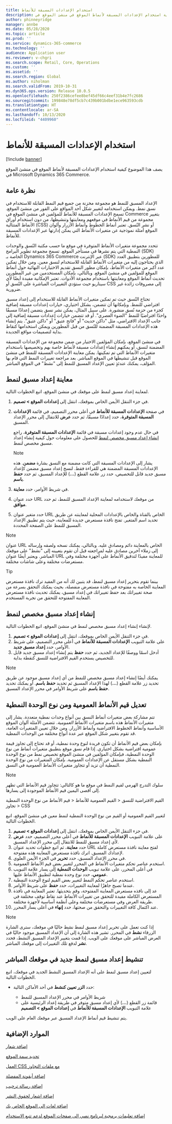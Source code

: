 ```yaml
---
title: استخدام الإعدادات المسبقة للأنماط
description: يصف هذا الموضوع كيفية استخدام الإعدادات المسبقة لأنماط الموقع في منشئ الموقع في Microsoft Dynamics 365 Commerce.
author: phinneyridge
manager: annbe
ms.date: 05/28/2020
ms.topic: article
ms.prod: ''
ms.service: dynamics-365-commerce
ms.technology: ''
audience: Application user
ms.reviewer: v-chgri
ms.search.scope: Retail, Core, Operations
ms.custom: ''
ms.assetid: ''
ms.search.region: Global
ms.author: niholman
ms.search.validFrom: 2019-10-31
ms.dyn365.ops.version: Release 10.0.5
ms.openlocfilehash: 250f2386cefee8bef45df66c4eef31b4e7fc2686
ms.sourcegitcommit: 199848e78df5cb7c439b001bdbe1ece963593cdb
ms.translationtype: HT
ms.contentlocale: ar-SA
ms.lasthandoff: 10/13/2020
ms.locfileid: "4409960"
---
```

# <a name="work-with-style-presets"></a>استخدام الإعدادات المسبقة للأنماط

[!include [banner](includes/banner.md)]

يصف هذا الموضوع كيفية استخدام الإعدادات المسبقة لأنماط الموقع في منشئ الموقع في Microsoft Dynamics 365 Commerce.

## <a name="overview"></a>نظرة عامة

الإعداد المسبق للنمط هو مجموعة مخزنة من جميع قيم النمط القابلة للاستخدام في نسق نمط. ويمكن استخدامه لتغيير شكل أحد المواقع على الفور من منشئ الموقع. تسمح الإعدادات المسبقة للأنماط للمؤلفين في منشئ الموقع في Commerce بتغيير مجموعة من قيم الأنماط في موقعهم ومعاينتها وتنشيطها، من دون استخدام أوراق الأنماط المتتالية (CSS) أو نشر النُسق. تعتبر أنماط الخطوط وأنماط الأزرار وألوان الموقع أمثلة نموذجية عن متغيرات الأنماط التي يمكن إدارتها عبر الإعدادات المسبقة للأنماط.

تتحدد مجموعة متغيرات الأنماط المتوفرة في موقع ما حسب مكتبة النُسق والوحدات النمطية التي يتم نشرها في مستأجر الموقع. تسمح مجموعة تطوير البرامج (SDK) الخاصة بـ Dynamics 365 Commerce عبر الإنترنت (SDK) للمطورين بتطبيق العدد الذي يحتاجون إليه من متغيرات الأنماط القابلة للاستخدام لنسق معين. ومن خلال تمكين عدد أكبر من متغيرات الأنماط، بإمكان مطور النسق تقديم الاختيارات النهائية حول أنماط الموقع للمؤلفين في منشئ الموقع. وبالتالي، بإمكان المستخدمين من غير المطورين تحديث أنماط الموقع ومعاينتها باستخدام مجموعة الأدوات. تعتبر الإمكانية مفيدة أيضًا لأي سيناريو حيث ستؤدي التغييرات المباشرة على النُسق أو CSS إلى مصروفات زائدة غير ضرورية.

تحتاج النُسق حيث تم تمكين متغيرات الأنماط القابلة للاستخدام إلى إعداد مسبق افتراضي للنمط. وبإمكانها أن تتضمن، بشكل اختياري، خيارات إعدادات مسبقة إضافية كجزء من حزمة نُسق منشورة. على سبيل المثال، يمكن نشر نسق يتضمن إعدادًا مسبقًا واحدًا افتراضيًا للنمط "الضوء العصري". أو قد تتضمن خيارات إعدادات مسبقة إضافية إلى جانب الإعداد الافتراضي، مثل "داكن حديث" أو "فاتح عتيق" أو "داكن عتيق". يتم إنشاء هذه الإعدادات المسبقة المضمنة للنُسق من قبل المطورين ويمكن استخدامها كنقاط بداية لتصميمات مواقع الجديدة.

في منشئ الموقع، بإمكان المؤلفين الاختيار من ضمن مجموعة من الإعدادات المسبقة المضمنة لنسق، أو يمكنهم إنشاء إعدادات مسبقة لأنماط خاصة بهم وتخصيصها باستخدام متغيرات الأنماط التي تم تمكينها. يمكن معاينة الإعدادات المسبقة للنمط في منشئ الموقع قبل تنشيطها في الموقع المباشر. بعد مراجعة تغييرات النمط التي قام بها المؤلف، يمكنك عندئذٍ تعيين الإعداد المسبق للنمط إلى "نشط" في الموقع المباشر.

## <a name="preview-a-style-preset"></a>معاينة إعداد مسبق لنمط

لمعاينة إعداد مسبق لنمط على موقعك في منشئ الموقع، اتبع الخطوات التالية.

1. في جزء التنقل الأيمن الخاص بموقعك، انتقل إلى **إعدادات الموقع \> تصميم**.
1. في صفحة **الإعدادات المسبقة للأنماط** في أعلى محرر التصميم، في قائمة **الإعدادات المسبقة المتوفرة**، حدد إعدادًا مسبقًا، ثم حدد **عرض** للانتقال إلى محرر الإعداد المسبق.

    في حال عدم وجود إعدادات مسبقة في قائمة **الإعدادات المسبقة المتوفرة**، راجع [إنشاء إعداد مسبق مخصص لنمط](#create-a-custom-style-preset) للحصول على معلومات حول كيفية إنشاء إعداد مسبق مخصص لنمط.

    > [!NOTE]
    > يشار إلى الإعدادات المسبقة التي كانت مضمنة مع النسق بشارة **مضمن**. هذه الإعدادات المسبقة المضمنة هي للقراءة فقط. لنسخ إعداد مسبق مضمن كإعداد مسبق جديد قابل للتخصيص، حدد زر علامة القطع (**...**) للإعداد المسبق، ثم حدد **حفظ باسم**.

1. في شريط الأوامر، حدد **معاينة**.
1. حدد عنوان URL من موقعك لاستخدامه لمعاينة الإعداد المسبق للنمط، ثم حدد **موافق**.
1. حدد متغير عنوان URL الخاص بالقناة والخاص بالإعدادات المحلية لمعاينته عن طريق تحديد اسم المتغير. تفتح نافذة مستعرض جديدة للمعاينة، حيث يتم تطبيق الإعداد المسبق للنمط على الصفحة المحددة.

> [!NOTE]
> عنوان URL الخاص بالمعاينة دائم ومصادق عليه. وبالتالي، يمكنك نسخه ولصقه وإرساله إلى زملاء آخرين مصادق عليه لمراجعته قبل أن تقوم بتعيينه إلى "نشط" على موقعك المباشر. ويعتبر أيضًا عنوان URL للمعاينة مفيدًا لتدقيق الأنماط على أجهزة مختلفة وفي مستعرضات مختلفة وعلى شاشات مختلفة.

> [!TIP]
> بينما تقوم بتحرير إعداد مسبق لنمط، قد يتبين لك أنه من المفيد ترك نافذة مستعرض المعاينة الخاصة به مفتوحة في نافذة مستعرض منفصلة، بحيث يمكنك التحقق بسرعة من صحة تغييراتك بعد حفظ تغييراتك في إعداد مسبق، يمكنك تحديث نافذة مستعرض المعاينة المفتوحة للتحقق من تجربة المستخدم.

## <a name="create-a-custom-style-preset"></a>إنشاء إعداد مسبق مخصص لنمط

لإنشاء إنشاء إعداد مسبق مخصص لنمط في منشئ الموقع، اتبع الخطوات التالية.

1. في جزء التنقل الأيمن الخاص بموقعك، انتقل إلى **إعدادات الموقع \> تصميم**.
1. على علامة التبويب **الإعدادات المسبقة للأنماط** في أعلى محرر التصميم، على شريط الأوامر، حدد **إعداد مسبق جديد**.
1. أدخل اسمًا ووصفًا للإعداد الجديد، ثم حدد **حفظ** يتم إنشاء إعداد مسبق جديد قابل للتخصيص يستخدم القيم الافتراضية للنسق كنقطة بداية.

> [!NOTE]
> يمكنك أيضًا إنشاء إعداد مسبق مخصص للنمط من أي إعداد مسبق موجود عن طريق تحديد زر علامة القطع (**...**) لهذا الإعداد المسبق ثم تحديد **حفظ باسم**. أو يمكنك تحديد **حفظ باسم** على شريط الأوامر في محرر الإعداد المسبق.

## <a name="modify-global-and-module-type-style-values"></a>تعديل قيم الأنماط العمومية ومن نوع الوحدة النمطية

تتم مشاركة بعض متغيرات أنماط النسق بين أنواع وحدات نمطية متعددة. يشار إلى متغيرات الأنماط هذه باسم متغيرات الأنماط *العمومية*. تتضمن الأمثلة ألوان الموقع الأساسية وأنماط الخطوط الافتراضية وأنماط الأزرار. ومن خلال تعيين المتغيرات العامة، قد تقوم بتغيير شكل الموقع عبر عدة أنواع مختلفة من الوحدات النمطية.

بإمكان بعض قيم الأنماط أن تكون فريدة لنوع وحدة نمطية، أو قد تحتاج إلى تجاوز قيمة عمومية افتراضية بشكل اختياري. إذا قام نسق موقع بتطبيق متغيرات أنماط من نوع الوحدة النمطية، فبإمكان المؤلفين في منشئ الموقع تخصيص نمط من نوع الوحدة النمطية بشكل مستقل عن الإعدادات العمومية. بإمكان المتغيرات من نوع الوحدة النمطية أن تزيد أو تتجاوز متغيرات الأنماط العمومية في النسق.

> [!NOTE]
> سلوك التدرج الهرمي لقيم النمط في موقع ما هو كالتالي: تتجاوز قيم الأنماط التي تظهر إلى أقصى اليمين قيم الأنماط الموجودة إلى يسارها.
>
> القيم الافتراضية للنسق \< القيم العمومية للأنماط \< قيم الأنماط من نوع الوحدة النمطية \< تجاوز CSS

لتغيير القيم العمومية أو القيم من نوع الوحدة النمطية لنمط معين في منشئ الموقع، اتبع الخطوات التالية.

1. في جزء التنقل الأيمن الخاص بموقعك، انتقل إلى **إعدادات الموقع \> تصميم**.
1. على علامة التبويب **الإعدادات المسبقة للأنماط** في أعلى محرر التصميم، حدد **عرض** لأي إعداد مسبق للنمط للانتقال إلى محرر الإعداد المسبق.
1. حدد **معاينة**، ثم اتبع خطوات تحديد عنوان URL لفتح معاينة نافذة مستعرض كاملة لإعدادك المسبق. اترك نافذة مستعرض المعاينة هذه مفتوحة.
1. في محرر الإعداد المسبق، حدد **تحرير** في الجزء الأيمن العلوي.
1. استخدم عناصر تحكم متغيرات الأنماط في المحرر لتغيير بعض قيم الأنماط العمومية.
1. في أعلى المحرر، على علامة تبويب **الوحدات النمطية** إلى يسار علامة التبويب **عمومي**، حدد نوع وحدة نمطية لتطبيق الأنماط عليها.
1. استخدم عناصر تحكم النمط لتغيير بعض القيم لنوع الوحدة النمطية.
1. عندما تصبح جاهزًا لمعاينة التغييرات، حدد **حفظ** على شريط الأوامر.
1. عد إلى نافذه مستعرض المعاينة المفتوحة، وقم بتحديثها. تعتبر المعاينة في نافذة المستعرض الكاملة مفيدة للتحقق من تغييرات الأنماط عند نقاط توقف مختلفة في طريقة العرض وفي مستعرضات مختلفة وعلى أنظمة أساسية لأجهزة مختلفة.
1. عند اكتمال كافة التغييرات والتحقق من صحتها، حدد **إنهاء** في أعلى يسار المحرر.

> [!NOTE]
> إذا كنت تعمل على تحرير إعداد مسبق لنمط نشط حاليًا في موقعك، سترى الشارة الزرقاء **نشط** في المحرر. تشير هذه الشارة إلى أن الإعداد المسبق موجود حاليًا في العرض المباشر على موقعك على الويب. إذا قمت بتغيير الإعداد المسبق النشط، فحدد **نشر** لدفع تلك التغييرات إلى موقعك المباشر.

## <a name="make-a-new-style-preset-active-on-your-live-site"></a>تنشيط إعداد مسبق لنمط جديد في موقعك المباشر

لتعيين إعداد مسبق لنمط على أنه الإعداد المسبق النشط الجديد في موقعك، اتبع الخطوات التالية.

- حدد **الزر تعيين كنشط** في أحد الأماكن التالية:

    - شريط الأوامر في محرر الإعداد المسبق للنمط
    - قائمة زر القطع (**...**) لأي إعداد مسبق متوفر في طريقة إعداد الرئيسية على علامة التبويب **الإعدادات المسبقة للأنماط** في **إعدادات الموقع \> التصميم**

يتم تنشيط قيم أنماط الإعداد المسبق عبر موقعك العام على الويب.

## <a name="additional-resources"></a>الموارد الإضافية

[إضافة شعار](add-logo.md)

[تحديد سمة الموقع](select-site-theme.md)

[العمل CSS مع ملفات التجاوز](css-override-files.md)

[إضافة أيقونة المفضلة](add-favicon.md)

[إضافة رسالة ترحيب](add-welcome-message.md)

[إضافة إشعار لحقوق النشر](add-copyright-notice.md)

[إضافة لغات إلى الموقع الخاص بك](add-languages-to-site.md)

[إضافة تعليمات برمجية لبرنامج نصي إلى صفحات الموقع لدعم تتبع الاستخدام](add-telemetry.md)
